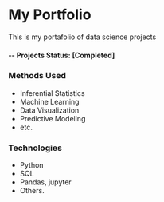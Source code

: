# My Portfolio
This is my portafolio of data science projects

#### -- Projects Status: [Completed]

### Methods Used
* Inferential Statistics
* Machine Learning
* Data Visualization
* Predictive Modeling
* etc.

### Technologies
* Python
* SQL
* Pandas, jupyter
* Others.
